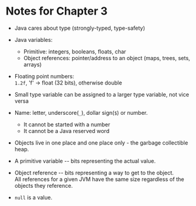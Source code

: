 # Notes for Chapter 3

* Java cares about type (strongly-typed, type-safety)

* Java variables:
    * Primitive: integers, booleans, floats, char
    * Object references: pointer/address to an object (maps, trees, sets, arrays)

* Floating point numbers:  
`1.2f`, 'f' -> float (32 bits), otherwise double

* Small type variable can be assigned to a larger type variable, not vice versa

* Name: letter, underscore(`_`), dollar sign(`$`) or number.
    * It cannot be started with a number
    * It cannot be a Java reserved word

* Objects live in one place and one place only - the garbage collectible heap.

* A primitive variable -- bits representing the actual value.

* Object reference -- bits representing a way to get to the object.  
All references for a given JVM have the same size regardless of the objects they reference.

* `null` is a value.